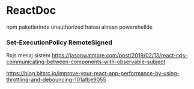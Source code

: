 # ReactDoc

npm paketlerinde unauthorized hatası alırsan powershellde 
### Set-ExecutionPolicy RemoteSigned

Rxjs mesaj sistem
https://jasonwatmore.com/post/2019/02/13/react-rxjs-communicating-between-components-with-observable-subject

https://blog.bitsrc.io/improve-your-react-app-performance-by-using-throttling-and-debouncing-101afbe9055
